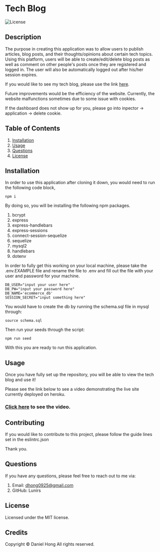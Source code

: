 # Tech Blog

![License](https://img.shields.io/badge/license-MIT-blue.svg)

## Description

The purpose in creating this application was to allow users to publish articles, blog posts, and their thoughts/opinions about certain tech topics.
Using this platform, users will be able to create/edit/delete blog posts as well as comment on other people's posts once they are registered and logged in.
The user will also be automatically logged out after his/her session expires.

If you would like to see my tech blog, please use the link [here](https://lunirs-techblog.herokuapp.com/).

Future improvements would be the efficiency of the website. Currently, the website malfunctions sometimes due to some issue with cookies.

If the dashboard does not show up for you, please go into inpector -> application -> delete cookie.

## Table of Contents

1. [Installation](#installation)
2. [Usage](#usage)
3. [Questions](#questions)
4. [License](#license)

## Installation

In order to use this application after cloning it down, you would need to run the following code block,

```
npm i
```

By doing so, you will be installing the following npm packages.

1. bcrypt
2. express
3. express-handlebars
4. express-sessions
5. connect-session-sequelize
6. sequelize
7. mysql2
8. handlebars
9. dotenv

In order to fully get this working on your local machine, please take the .env.EXAMPLE file and rename the file to .env and fill out the file with your user and password for your machine.

```
DB_USER="input your user here"
DB_PW="input your password here"
DB_NAME='ecommerce_db'
SESSION_SECRET="input something here"

```

You would have to create the db by running the schema.sql file in mysql through:

```
source schema.sql
```

Then run your seeds through the script:

```
npm run seed
```

With this you are ready to run this application.

## Usage

Once you have fully set up the repository, you will be able to view the tech blog and use it!

Please see the link below to see a video demonstrating the live site currently deployed on heroku.

### [Click here](https://www.youtube.com/watch?v=H9Tw0sXjw8Y) to see the video.

## Contributing

If you would like to contribute to this project, please follow the guide lines set in the eslintrc.json

Thank you.

## Questions

If you have any questions, please feel free to reach out to me via:

1. Email: dhong0925@gmail.com
2. GitHub: Lunirs

## License

Licensed under the MIT license.

## Credits

Copyright © Daniel Hong All rights reserved.
